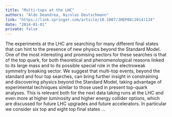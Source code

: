 ```yaml
---
title: "Multi-tops at the LHC"
authors: "Aldo Deandrea, Nicolas Deutschmann"
link: "https://link.springer.com/article/10.1007/JHEP08(2014)134"
date: "2014-01-01"
private: false
---
```


The experiments at the LHC are searching for many different final states that can hint to the presence of new physics beyond the Standard Model. One of the most interesting and promising sectors for these searches is that of the top quark, for both theoretical and phenomenological reasons linked to its large mass and to its possible special role in the electroweak symmetry breaking sector. We suggest that multi-top events, beyond the standard and four top searches, can bring further insight in constraining and discovering physics beyond the Standard Model, taking advantage of experimental techniques similar to those used in present top-quark analyses. This is relevant both for the next data taking runs at the LHC and even more at higher luminosity and higher energy collider options, which are discussed for future LHC upgrades and future accelerators. In particular we consider six top and eight top final states …